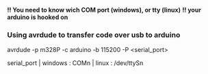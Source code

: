 __!! You need to know wich COM port (windows), or tty (linux)__
__!! your arduino is hooked on__

### Using avrdude to transfer code over usb to arduino
avrdude -p m328P -c arduino -b 115200 -P <serial_port>

serial_port
        | windows : COMn
        | linux   : /dev/ttySn
  
